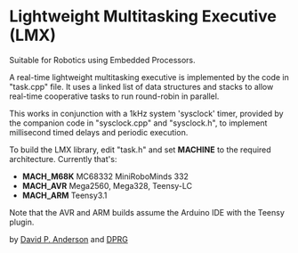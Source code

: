 # Lightweight Multitasking Executive (LMX)

Suitable for Robotics using Embedded Processors.

A real-time lightweight multitasking executive is implemented by the code in "task.cpp" file.  It uses a linked list of data structures and stacks to allow real-time cooperative tasks to run round-robin in parallel.

This works in conjunction with a 1kHz system 'sysclock' timer, provided by the companion code in "sysclock.cpp" and "sysclock.h", to implement millisecond timed delays and periodic execution.

To build the LMX library, edit "task.h" and set **MACHINE** to the required architecture. Currently that's:

* **MACH_M68K** MC68332  MiniRoboMinds 332
* **MACH_AVR** Mega2560, Mega328, Teensy-LC
* **MACH_ARM** Teensy3.1

Note that the AVR and ARM builds assume the Arduino IDE with the Teensy plugin.

by [David P. Anderson](http://www.geology.smu.edu/~dpa-www/myrobots.html) and [DPRG](https://www.dprg.org/)
